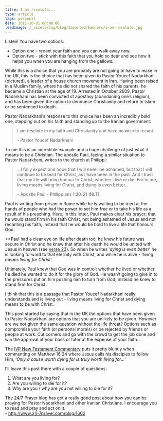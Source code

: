 ```yaml
---
title: I am resolute...
type: article
tags: personal
date: 2011-10-01 00:06:00
leadImage: /_assets/img/blog/imported/banners/i-am-resolute.jpg
---
```

<p>
 Listen! You have two options:</p>
<ul>
 <li>
  Option one - recant your faith and you can walk away now.</li>
 <li>
  Option two - stick with this faith that you hold so dear and see how it helps you when you are hanging from the gallows.</li>
</ul>
<p>
 While this is a choice that you are probably are not going to have to make in the UK, this is the choice that has been given to Pastor Youcef Nadarkhani (pictured), a leader of a house church movement in Iran. Having been raised in a Muslim family, where he did not shared the faith of his parents, he became a Christian at the age of 19. Arrested in October 2009, Pastor Nadarkhani has been convicted of apostasy (abandoning one&rsquo;s religion), and has been given the option to denounce Christianity and return to Islam or be sentenced to death.</p>
<p>
 Pastor Nadarkhani&rsquo;s response to this choice has been an incredibly bold one, stepping out on his faith and standing up to the Iranian government:</p>
<blockquote>
 <p>
  I am resolute in my faith and Christianity and have no wish to recant.</p>
 <p>
  - Pastor Youcef Nadarkhani</p>
</blockquote>
<p>
 To me this is an incredible example and a huge challenge of just what it means to be a Christian. The apostle Paul, facing a similar situation to Pastor Nadarkhani, writes to the church at Philippi:</p>
<blockquote>
 <p>
  ...I fully expect and hope that I will never be ashamed, but that I will continue to be bold for Christ, as I have been in the past. And I trust that my life will bring honour to Christ, whether I live or die.&nbsp;For to me, living means living for Christ, and dying is even better...</p>
 <p>
  - Apostle Paul - Philippians 1:20-21 (NLT)</p>
</blockquote>
<p>
Paul is writing from prison in Rome while he is waiting to be tried at the hands of people who had the power to set him free or to take his life as a result of his preaching. Here, in this letter, Paul makes clear his prayer; that he would stand firm in his faith Christ, not being ashamed of Jesus and not recanting his faith, instead that he would be bold to live a life that honours God.</p>
<>Paul had a clear eye on life after death too, he knew his future was secure in Christ and he knew that after his death he would be united with Jesus in heaven (see <a href="http://bible.us/Phil1.23.NLT" target="_blank">verse 23</a>). So when he writes &lsquo;<i>dying is even better</i>&rsquo; he is looking forward to that eternity with Christ, and while he is alive - &lsquo;<i>living means living for Christ</i>&rsquo;.</p>
<p>
Ultimately, Paul knew that God was in control; whether he lived or whether he died he wanted to do it for the glory of God. He wasn&rsquo;t going to give in to the pressures put on him pushing him to turn from God, instead he knew to stand firm for Christ.</p>
<p>I think that this is a passage that Pastor Youcef Nadarkhani really understands and is living out - living means living for Christ and dying means to be with Christ.</p>
<p>This post started by saying that in the UK the options that have been given to Pastor Nadarkhani are options that you are unlikely to be given. However are we not given the same question without the life threat? Options such as compromise your faith (or personal morals) or be rejected by friends or people at work. Cut corners and go with the crowd to get the job done and win the approval of your boss or tutor at the expense of your faith...</p>
<p>The <a href="http://www.biblegateway.com/resources/commentaries/IVP-NT/Matt/Cost-Kingdom" target="_blank">IVP New Testament Commentary</a> puts it pretty bluntly when commenting on Matthew 16:24 where Jesus calls his disciples to follow Him; &lsquo;<i>Only a cause worth dying for is truly worth living for...</i>&rsquo;</p>
<p>
 I&rsquo;ll leave this post there with a couple of questions:</p>
<ol>
 <li>What are you living for?</li>
 <li>Are you willing to die for it?</li>
 <li>Why are you / why are you not willing to die for it?</li>
</ol>
<p>The 24/7 Prayer blog has got a really good post about how you can be praying for Pastor Nadarkhani and other Iranian Christians. I encourage you to read and pray and act on it.<br />
 - <a href="http://www.24-7prayer.com/blog/1602" target="_blank">http://www.24-7prayer.com/blog/1602</a></p>
